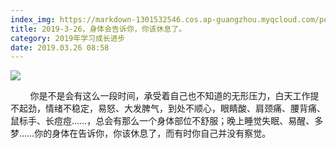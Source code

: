```yaml
---
index_img: https://markdown-1301532546.cos.ap-guangzhou.myqcloud.com/peipei_blog/20210921144021.jpeg
title: 2019-3-26，身体会告诉你，你该休息了。
category: 2019年学习成长进步
date: 2019.03.26 08:58
---
```


![](https://markdown-1301532546.cos.ap-guangzhou.myqcloud.com/peipei_blog/20210921144021.jpeg)  



  

        你是不是会有这么一段时间，承受着自己也不知道的无形压力，白天工作提不起劲，情绪不稳定，易怒、大发脾气，到处不顺心，眼睛酸、肩颈痛、腰背痛、鼠标手、长痘痘……，总会有那么一个身体部位不舒服；晚上睡觉失眠、易醒、多梦……你的身体在告诉你，你该休息了，而有时你自己并没有察觉。